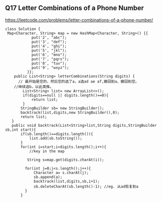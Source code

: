 ## Q17 Letter Combinations of a Phone Number
https://leetcode.com/problems/letter-combinations-of-a-phone-number/




    class Solution {
     Map<Character, String> map = new HashMap<Character, String>() {{
                put('2', "abc");
                put('3', "def");
                put('4', "ghi");
                put('5', "jkl");
                put('6', "mno");
                put('7', "pqrs");
                put('8', "tuv");
                put('9', "wxyz");
              }};
        public List<String> letterCombinations(String digits) {
          // 最开始是空的，然后空的选了a，a选ad ae af,撤回到a，撤回到空。
        //继续选b，以此类推。
            List<String> list= new ArrayList<>();
            if(digits==null || digits.length()==0){
                return list;
            }
           StringBuilder sb= new StringBuilder();
           backtrack(list,digits,new StringBuilder(),0);
           return list;
       }
       public void backtrack(List<String>list,String digits,StringBuilder sb,int start){
           if(sb.length()==digits.length()){
               list.add(sb.toString());
           }
           for(int i=start;i<digits.length();i++){
               //key in the map

              String s=map.get(digits.charAt(i));

             for(int j=0;j<s.length();j++){
                 Character a= s.charAt(j);
                 sb.append(a);
                 backtrack(list,digits,sb,i+1);
                 sb.deleteCharAt(sb.length()-1); //eg. 从ad恢复到a
             }  
           }
